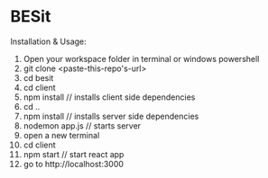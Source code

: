 # BESit

Installation & Usage: 

1.  Open your workspace folder in terminal or windows powershell
2.  git clone <paste-this-repo's-url>
3.  cd besit
4.  cd client
5.  npm install // installs client side dependencies
6.  cd ..
7.  npm install // installs server side dependencies
8.  nodemon app.js // starts server
9.  open a new terminal 
10. cd client
11. npm start // start react app
12. go to http://localhost:3000
